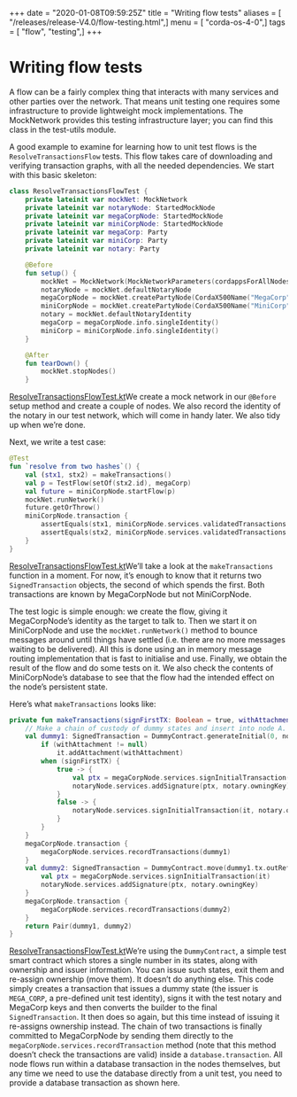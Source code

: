 +++
date = "2020-01-08T09:59:25Z"
title = "Writing flow tests"
aliases = [ "/releases/release-V4.0/flow-testing.html",]
menu = [ "corda-os-4-0",]
tags = [ "flow", "testing",]
+++



# Writing flow tests

A flow can be a fairly complex thing that interacts with many services and other parties over the network. That
            means unit testing one requires some infrastructure to provide lightweight mock implementations. The MockNetwork
            provides this testing infrastructure layer; you can find this class in the test-utils module.

A good example to examine for learning how to unit test flows is the `ResolveTransactionsFlow` tests. This
            flow takes care of downloading and verifying transaction graphs, with all the needed dependencies. We start
            with this basic skeleton:

```kotlin
class ResolveTransactionsFlowTest {
    private lateinit var mockNet: MockNetwork
    private lateinit var notaryNode: StartedMockNode
    private lateinit var megaCorpNode: StartedMockNode
    private lateinit var miniCorpNode: StartedMockNode
    private lateinit var megaCorp: Party
    private lateinit var miniCorp: Party
    private lateinit var notary: Party

    @Before
    fun setup() {
        mockNet = MockNetwork(MockNetworkParameters(cordappsForAllNodes = listOf(DUMMY_CONTRACTS_CORDAPP, enclosedCordapp())))
        notaryNode = mockNet.defaultNotaryNode
        megaCorpNode = mockNet.createPartyNode(CordaX500Name("MegaCorp", "London", "GB"))
        miniCorpNode = mockNet.createPartyNode(CordaX500Name("MiniCorp", "London", "GB"))
        notary = mockNet.defaultNotaryIdentity
        megaCorp = megaCorpNode.info.singleIdentity()
        miniCorp = miniCorpNode.info.singleIdentity()
    }

    @After
    fun tearDown() {
        mockNet.stopNodes()
    }

```
[ResolveTransactionsFlowTest.kt](https://github.com/corda/corda/blob/release/os/4.0/core/src/test/kotlin/net/corda/core/internal/ResolveTransactionsFlowTest.kt)We create a mock network in our `@Before` setup method and create a couple of nodes. We also record the identity
            of the notary in our test network, which will come in handy later. We also tidy up when we’re done.

Next, we write a test case:

```kotlin
@Test
fun `resolve from two hashes`() {
    val (stx1, stx2) = makeTransactions()
    val p = TestFlow(setOf(stx2.id), megaCorp)
    val future = miniCorpNode.startFlow(p)
    mockNet.runNetwork()
    future.getOrThrow()
    miniCorpNode.transaction {
        assertEquals(stx1, miniCorpNode.services.validatedTransactions.getTransaction(stx1.id))
        assertEquals(stx2, miniCorpNode.services.validatedTransactions.getTransaction(stx2.id))
    }
}

```
[ResolveTransactionsFlowTest.kt](https://github.com/corda/corda/blob/release/os/4.0/core/src/test/kotlin/net/corda/core/internal/ResolveTransactionsFlowTest.kt)We’ll take a look at the `makeTransactions` function in a moment. For now, it’s enough to know that it returns two
            `SignedTransaction` objects, the second of which spends the first. Both transactions are known by MegaCorpNode but
            not MiniCorpNode.

The test logic is simple enough: we create the flow, giving it MegaCorpNode’s identity as the target to talk to.
            Then we start it on MiniCorpNode and use the `mockNet.runNetwork()` method to bounce messages around until things have
            settled (i.e. there are no more messages waiting to be delivered). All this is done using an in memory message
            routing implementation that is fast to initialise and use. Finally, we obtain the result of the flow and do
            some tests on it. We also check the contents of MiniCorpNode’s database to see that the flow had the intended effect
            on the node’s persistent state.

Here’s what `makeTransactions` looks like:

```kotlin
private fun makeTransactions(signFirstTX: Boolean = true, withAttachment: SecureHash? = null): Pair<SignedTransaction, SignedTransaction> {
    // Make a chain of custody of dummy states and insert into node A.
    val dummy1: SignedTransaction = DummyContract.generateInitial(0, notary, megaCorp.ref(1)).let {
        if (withAttachment != null)
            it.addAttachment(withAttachment)
        when (signFirstTX) {
            true -> {
                val ptx = megaCorpNode.services.signInitialTransaction(it)
                notaryNode.services.addSignature(ptx, notary.owningKey)
            }
            false -> {
                notaryNode.services.signInitialTransaction(it, notary.owningKey)
            }
        }
    }
    megaCorpNode.transaction {
        megaCorpNode.services.recordTransactions(dummy1)
    }
    val dummy2: SignedTransaction = DummyContract.move(dummy1.tx.outRef(0), miniCorp).let {
        val ptx = megaCorpNode.services.signInitialTransaction(it)
        notaryNode.services.addSignature(ptx, notary.owningKey)
    }
    megaCorpNode.transaction {
        megaCorpNode.services.recordTransactions(dummy2)
    }
    return Pair(dummy1, dummy2)
}

```
[ResolveTransactionsFlowTest.kt](https://github.com/corda/corda/blob/release/os/4.0/core/src/test/kotlin/net/corda/core/internal/ResolveTransactionsFlowTest.kt)We’re using the `DummyContract`, a simple test smart contract which stores a single number in its states, along
            with ownership and issuer information. You can issue such states, exit them and re-assign ownership (move them).
            It doesn’t do anything else. This code simply creates a transaction that issues a dummy state (the issuer is
            `MEGA_CORP`, a pre-defined unit test identity), signs it with the test notary and MegaCorp keys and then
            converts the builder to the final `SignedTransaction`. It then does so again, but this time instead of issuing
            it re-assigns ownership instead. The chain of two transactions is finally committed to MegaCorpNode by sending them
            directly to the `megaCorpNode.services.recordTransaction` method (note that this method doesn’t check the
            transactions are valid) inside a `database.transaction`.  All node flows run within a database transaction in the
            nodes themselves, but any time we need to use the database directly from a unit test, you need to provide a database
            transaction as shown here.


